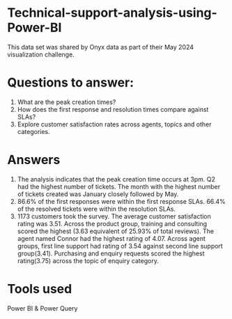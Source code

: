 # Technical-support-analysis-using-Power-BI
This data set was shared by Onyx data as part of their May 2024 visualization challenge.

# Questions to answer:
1. What are the peak creation times?
2. How does the first response and resolution times compare against SLAs?
3. Explore customer satisfaction rates across agents, topics and other categories.
   
# Answers
1. The analysis indicates that the peak creation time occurs at 3pm.
   Q2 had the highest number of tickets.
   The month with the highest number of tickets created was January closely followed by May.
3. 86.6% of the first responses were within the first response SLAs.
   66.4% of the resolved tickets were within the resolution SLAs.
4. 1173 customers took the survey. The average customer satisfaction rating was 3.51.
   Across the product group, training and consulting scored the highest (3.63 equivalent of 25.93% of total reviews).
   The agent named Connor had the highest rating of 4.07.
   Across agent groups, first line support had rating of 3.54 against second line support group(3.41).
   Purchasing and enquiry requests scored the highest rating(3.75) across the topic of enquiry category.

# Tools used
Power BI & Power Query

